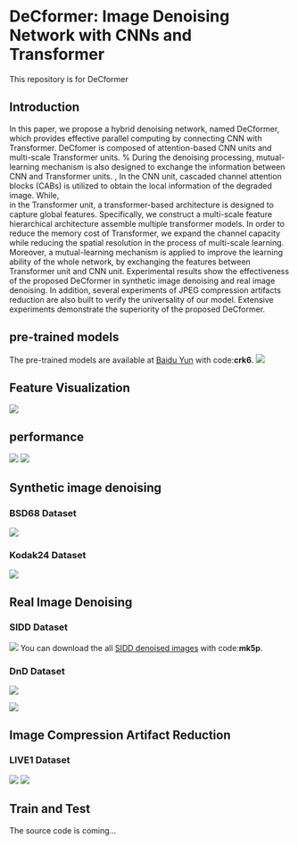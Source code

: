 # DeCformer: Image Denoising Network with CNNs and Transformer
This repository is for DeCformer
## Introduction
In this paper, we propose a hybrid denoising network, named DeCformer, which provides effective parallel computing by connecting CNN with Transformer. DeCfomer is composed of attention-based CNN units and multi-scale Transformer units. 
% During the denoising processing, mutual-learning mechanism is also designed to exchange the information between CNN and Transformer units. ,
In the CNN unit, cascaded channel attention blocks (CABs) is utilized to obtain the local information of the degraded image. While,   
in the Transformer unit, a transformer-based architecture is designed to capture global features. Specifically, we construct a multi-scale feature hierarchical architecture assemble multiple transformer models. In order to reduce the memory cost of Transformer, we expand the channel capacity while reducing the spatial resolution in the process of multi-scale learning. Moreover, a mutual-learning mechanism is applied to improve the learning ability of the whole network, by exchanging the features between Transformer unit and CNN unit. Experimental results show the effectiveness of the proposed DeCformer in synthetic image denoising and real image denoising. In addition, several experiments of JPEG compression artifacts reduction are also
built to verify the universality of our model. Extensive experiments demonstrate the superiority of the proposed DeCformer. 

## pre-trained models
The pre-trained models are available at [Baidu Yun](https://pan.baidu.com/s/1WoUUWjhU8SsncEAB5AGGSw) with code:**crk6**.
![](img/frame.png)

## Feature Visualization
![](img/vis_ml.png)
## performance

![](img/pic1.png)
![](img/pic2.png)


## Synthetic image denoising
### BSD68 Dataset
![](img/sys1.png)
### Kodak24 Dataset
![](img/sys2.png)

## Real Image Denoising
### SIDD Dataset
![](img/real1.png)
You can download the all [SIDD denoised images](https://pan.baidu.com/s/1rUcImvN61J0uSeIbCqnLvQ) with code:**mk5p**.
### DnD Dataset
![](img/real2.png)

![](img/dnd.png)


## Image Compression Artifact Reduction
### LIVE1 Dataset
![](img/car1.png)
![](img/car2.png)

## Train and Test
The source code is coming...
